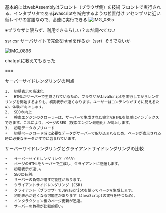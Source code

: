 基本的にはwebAssemblyはフロント（ブラウザ側）の技術
フロントで実行される、インタプリタであるjavascriptを補完するような位置付け
アセンブリに近い低レイヤの言語なので、高速に実行できる
![IMG_0895](https://github.com/user-attachments/assets/5cc2e377-bc7b-4a3b-8e80-33b3087b7175)

※ブラウザに限らず、利用できるらしい？まだ調べてない


ssr csr
サーバサイトで完全なhtmlを作るか（ssr）そうでないか

![IMG_0896](https://github.com/user-attachments/assets/95b5fa69-f69b-4e87-bbfd-28701ad1856f)

chatgptに教えてもらった

===

サーバーサイドレンダリングの利点

	1.	初期表示の高速化
	•	HTMLがサーバーで生成されているため、ブラウザがJavaScriptを実行してからレンダリングを開始するよりも、初期表示が速くなります。ユーザーはコンテンツがすぐに見えるため、体験が向上します。
	2.	SEOの向上
	•	検索エンジンのクローラーは、サーバーで生成された完全なHTMLを簡単にインデックスできます。これにより、ページのSEO（検索エンジン最適化）が向上します。
	3.	初期データのプリロード
	•	初期ページロード時に必要なデータがサーバーで取り込まれるため、ページが表示される時に必要なデータがすでに含まれています。

サーバーサイドレンダリングとクライアントサイドレンダリングの比較

	•	サーバーサイドレンダリング (SSR)
	•	ページのHTMLをサーバーで生成し、クライアントに送信します。
	•	初期表示が速い。
	•	SEOに有利。
	•	サーバーの負荷が増す可能性があります。
	•	クライアントサイドレンダリング (CSR)
	•	クライアント（ブラウザ）でJavaScriptを使ってページを生成します。
	•	初期表示が遅くなる可能性があります（JavaScriptの実行を待つため）。
	•	インタラクション後のページ更新が迅速。
	•	サーバーの負荷が比較的軽い。

